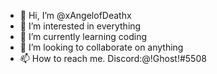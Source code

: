 - 👋 Hi, I’m @xAngelofDeathx
- 👀 I’m interested in everything
- 🌱 I’m currently learning coding
- 💞️ I’m looking to collaborate on anything
- 📫 How to reach me. Discord:@!Ghost!#5508

<!---
xAngelofDeathx/xAngelofDeathx is a ✨ special ✨ repository because its `README.md` (this file) appears on your GitHub profile.
You can click the Preview link to take a look at your changes.
--->
